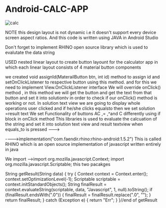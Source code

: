 # Android-CALC-APP

![calc](https://github.com/ManthanGajjar12/Android-CALC-APP/assets/96676537/e29156f8-6555-4a39-a39f-40d063b175b9)




NOTE this design layout is not dynamic i.e it doesn't support every device screen aspect ratios.
And this code is written using JAVA in Android Studio

Don't forget to implement RHINO open source library which is used to evalutate the data string


USED nested linear layout to create button layount for the calculator app in which each linear layout consists of 4 material button components 



we created  void assignId(MaterailButton btn, int id) method to assign id and setOnClickListener to respective button using this method. and for this we need to implement View.OnClickListener interface
We will override onClick() method , in this method we will get the button and get the text from that button and set it  into solutiontv  in order to check if our onClick() method is working or not.
In solution text view we are going to display whole operations user clicked and if he/she clicks equalsto then we set solution =result text 
We set Functionality of buttons AC ,= ,^and C differently using if block in onClick method 
This libraries is used to evaluate the calcuation of the string and  set it into solution text view and result textview when equals_to is pressed --->


---->implementation("com.faendir.rhino:rhino-android:1.5.2")
This is called RHINO which is an open source implementation of javascript written entirely in java


We import 
    -->import org.mozilla.javascript.Context;
            import org.mozilla.javascript.Scriptable;
this two pacakges 

 String getResult(String data) {
        try {
            Context context = Context.enter();
            context.setOptimizationLevel(-1);
            Scriptable scriptable = context.initStandardObjects();
            String finalResult = context.evaluateString(scriptable, data, "Javascript", 1, null).toString();
            if (finalResult.endsWith(".0")) {
                finalResult = finalResult.replace(".0", "");
            }
            return finalResult;
        } catch (Exception e) {
            return "Err";
        }
    }//end of getResult

